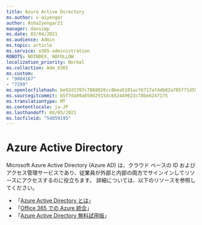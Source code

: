 ```yaml
---
title: Azure Active Directory
ms.author: v-aiyengar
author: AshaIyengar21
manager: dansimp
ms.date: 03/04/2021
ms.audience: Admin
ms.topic: article
ms.service: o365-administration
ROBOTS: NOINDEX, NOFOLLOW
localization_priority: Normal
ms.collection: Adm_O365
ms.custom:
- "9004167"
- "7299"
ms.openlocfilehash: be92d2397c7088020cc8bea5101acf6717af4db82a785f71d55ec5aff9061b1b
ms.sourcegitcommit: b5f7da89a650d2915dc652449623c78be6247175
ms.translationtype: MT
ms.contentlocale: ja-JP
ms.lasthandoff: 08/05/2021
ms.locfileid: "54059195"
---
```

# <a name="azure-active-directory"></a>Azure Active Directory

Microsoft Azure Active Directory (Azure AD) は、クラウド ベースの ID およびアクセス管理サービスであり、従業員が外部と内部の両方でサインインしてリソースにアクセスするのに役立ちます。 詳細については、以下のリソースを参照してください。

- 「[Azure Active Directory とは](https://go.microsoft.com/fwlink/?linkid=2081145)」
- 「[Office 365 での Azure 統合](https://go.microsoft.com/fwlink/?linkid=2081218)」
- 「[Azure Active Directory 無料試用版](https://go.microsoft.com/fwlink/?linkid=2081144)」
